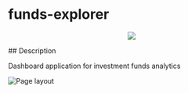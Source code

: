 # funds-explorer

<p align="center">   
   <img src="http://img.shields.io/static/v1?label=STATUS&message=UNDER%20DEVELOPMENT&color=red&style=for-the-badge" #vitrinedev/>
</p>

<p align="justify">
## Description

Dashboard application for investment funds analytics

![Page layout](https://github.com/dexter2k8/admin-dashboard/blob/main/public/page.gif)

</p>
